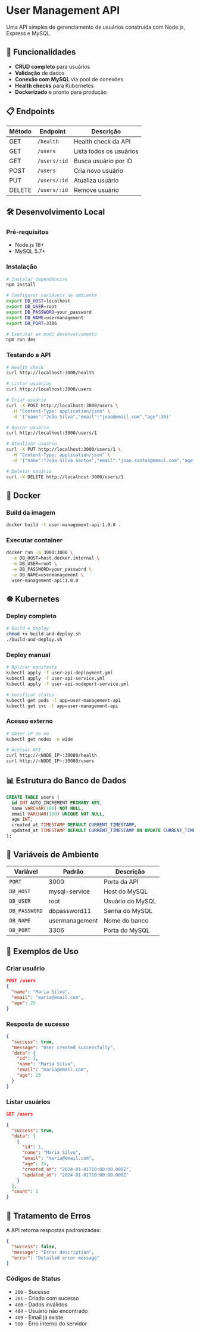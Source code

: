 # User Management API

Uma API simples de gerenciamento de usuários construída com Node.js, Express e MySQL.

## 🚀 Funcionalidades

- **CRUD completo** para usuários
- **Validação** de dados
- **Conexão com MySQL** via pool de conexões
- **Health checks** para Kubernetes
- **Dockerizado** e pronto para produção

## 📋 Endpoints

| Método | Endpoint | Descrição |
|--------|----------|-----------|
| GET | `/health` | Health check da API |
| GET | `/users` | Lista todos os usuários |
| GET | `/users/:id` | Busca usuário por ID |
| POST | `/users` | Cria novo usuário |
| PUT | `/users/:id` | Atualiza usuário |
| DELETE | `/users/:id` | Remove usuário |

## 🛠️ Desenvolvimento Local

### Pré-requisitos
- Node.js 18+
- MySQL 5.7+

### Instalação
```bash
# Instalar dependências
npm install

# Configurar variáveis de ambiente
export DB_HOST=localhost
export DB_USER=root
export DB_PASSWORD=your_password
export DB_NAME=usermanagement
export DB_PORT=3306

# Executar em modo desenvolvimento
npm run dev
```

### Testando a API
```bash
# Health check
curl http://localhost:3000/health

# Listar usuários
curl http://localhost:3000/users

# Criar usuário
curl -X POST http://localhost:3000/users \
  -H "Content-Type: application/json" \
  -d '{"name":"João Silva","email":"joao@email.com","age":30}'

# Buscar usuário
curl http://localhost:3000/users/1

# Atualizar usuário
curl -X PUT http://localhost:3000/users/1 \
  -H "Content-Type: application/json" \
  -d '{"name":"João Silva Santos","email":"joao.santos@email.com","age":31}'

# Deletar usuário
curl -X DELETE http://localhost:3000/users/1
```

## 🐳 Docker

### Build da imagem
```bash
docker build -t user-management-api:1.0.0 .
```

### Executar container
```bash
docker run -p 3000:3000 \
  -e DB_HOST=host.docker.internal \
  -e DB_USER=root \
  -e DB_PASSWORD=your_password \
  -e DB_NAME=usermanagement \
  user-management-api:1.0.0
```

## ☸️ Kubernetes

### Deploy completo
```bash
# Build e deploy
chmod +x build-and-deploy.sh
./build-and-deploy.sh
```

### Deploy manual
```bash
# Aplicar manifests
kubectl apply -f user-api-deployment.yml
kubectl apply -f user-api-service.yml
kubectl apply -f user-api-nodeport-service.yml

# Verificar status
kubectl get pods -l app=user-management-api
kubectl get svc -l app=user-management-api
```

### Acesso externo
```bash
# Obter IP do nó
kubectl get nodes -o wide

# Acessar API
curl http://<NODE_IP>:30080/health
curl http://<NODE_IP>:30080/users
```

## 📊 Estrutura do Banco de Dados

```sql
CREATE TABLE users (
  id INT AUTO_INCREMENT PRIMARY KEY,
  name VARCHAR(100) NOT NULL,
  email VARCHAR(100) UNIQUE NOT NULL,
  age INT,
  created_at TIMESTAMP DEFAULT CURRENT_TIMESTAMP,
  updated_at TIMESTAMP DEFAULT CURRENT_TIMESTAMP ON UPDATE CURRENT_TIMESTAMP
);
```

## 🔧 Variáveis de Ambiente

| Variável | Padrão | Descrição |
|----------|--------|-----------|
| `PORT` | 3000 | Porta da API |
| `DB_HOST` | mysql-service | Host do MySQL |
| `DB_USER` | root | Usuário do MySQL |
| `DB_PASSWORD` | dbpassword11 | Senha do MySQL |
| `DB_NAME` | usermanagement | Nome do banco |
| `DB_PORT` | 3306 | Porta do MySQL |

## 📝 Exemplos de Uso

### Criar usuário
```json
POST /users
{
  "name": "Maria Silva",
  "email": "maria@email.com",
  "age": 25
}
```

### Resposta de sucesso
```json
{
  "success": true,
  "message": "User created successfully",
  "data": {
    "id": 1,
    "name": "Maria Silva",
    "email": "maria@email.com",
    "age": 25
  }
}
```

### Listar usuários
```json
GET /users

{
  "success": true,
  "data": [
    {
      "id": 1,
      "name": "Maria Silva",
      "email": "maria@email.com",
      "age": 25,
      "created_at": "2024-01-01T10:00:00.000Z",
      "updated_at": "2024-01-01T10:00:00.000Z"
    }
  ],
  "count": 1
}
```

## 🚨 Tratamento de Erros

A API retorna respostas padronizadas:

```json
{
  "success": false,
  "message": "Error description",
  "error": "Detailed error message"
}
```

### Códigos de Status
- `200` - Sucesso
- `201` - Criado com sucesso
- `400` - Dados inválidos
- `404` - Usuário não encontrado
- `409` - Email já existe
- `500` - Erro interno do servidor
